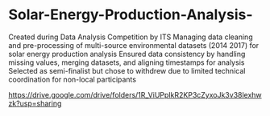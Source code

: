 # Solar-Energy-Production-Analysis-
Created during Data Analysis Competition by ITS
Managing data cleaning and pre-processing of multi-source environmental datasets (2014
2017) for solar energy production analysis
Ensured data consistency by handling missing values, merging datasets, and aligning timestamps for analysis
Selected as semi-finalist but chose to withdrew due to limited technical coordination for non-local participants

https://drive.google.com/drive/folders/1R_ViUPpIkR2KP3cZyxoJk3v38lexhwzk?usp=sharing
